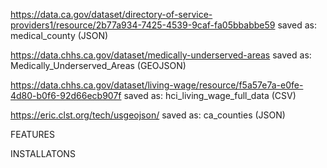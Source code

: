 <!-- SOURCES USED -->

<!-- low income providers -->
https://data.ca.gov/dataset/directory-of-service-providers1/resource/2b77a934-7425-4539-9caf-fa05bbabbe59
saved as: medical_county (JSON)

<!-- medically underserved areas -->
https://data.chhs.ca.gov/dataset/medically-underserved-areas
saved as: Medically_Underserved_Areas (GEOJSON)

<!-- low income -->
https://data.chhs.ca.gov/dataset/living-wage/resource/f5a57e7a-e0fe-4d80-b0f6-92d66ecb907f
saved as: hci_living_wage_full_data (CSV)

<!-- CA counties -->
https://eric.clst.org/tech/usgeojson/
saved as: ca_counties (JSON)

FEATURES

INSTALLATONS  



